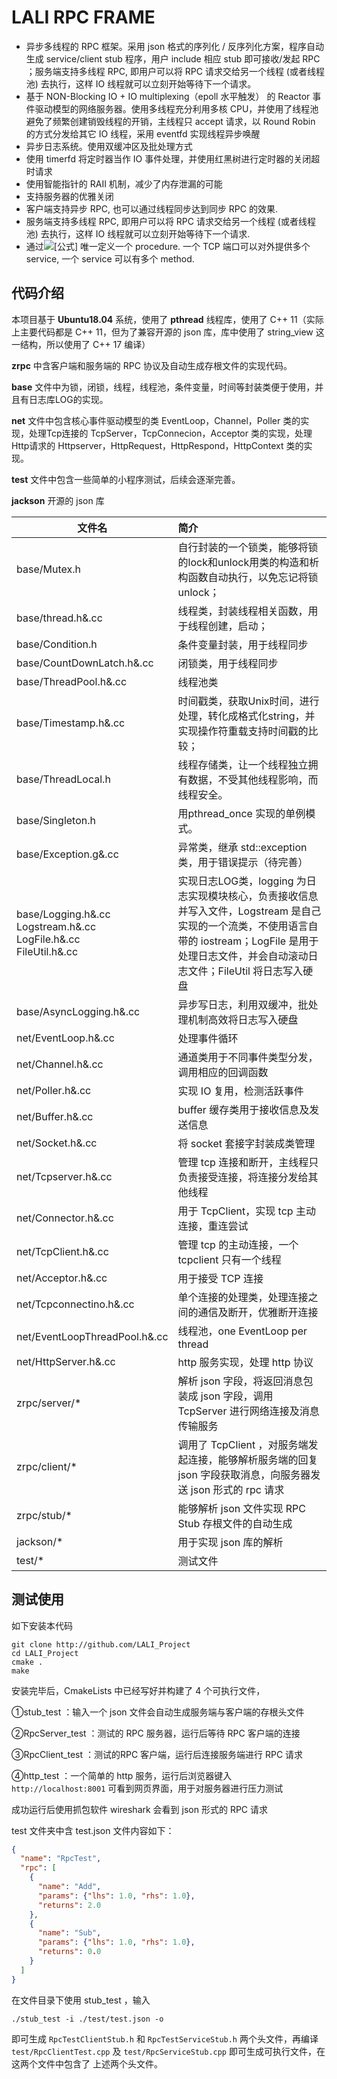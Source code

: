 # LALI RPC FRAME

- 异步多线程的 RPC 框架。采用 json 格式的序列化 / 反序列化方案，程序自动生成 service/client stub 程序，用户 include 相应 stub 即可接收/发起 RPC ；服务端支持多线程 RPC, 即用户可以将 RPC 请求交给另一个线程 (或者线程池) 去执行，这样 IO 线程就可以立刻开始等待下一个请求。
- 基于 NON-Blocking IO + IO multiplexing（epoll 水平触发） 的 Reactor 事件驱动模型的网络服务器。使用多线程充分利用多核 CPU，并使用了线程池避免了频繁创建销毁线程的开销，主线程只 accept 请求，以 Round Robin 的方式分发给其它 IO 线程，采用 eventfd 实现线程异步唤醒
- 异步日志系统。使用双缓冲区及批处理方式
- 使用 timerfd 将定时器当作 IO 事件处理，并使用红黑树进行定时器的关闭超时请求
- 使用智能指针的 RAII 机制，减少了内存泄漏的可能
- 支持服务器的优雅关闭
- 客户端支持异步 RPC, 也可以通过线程同步达到同步 RPC 的效果.
- 服务端支持多线程 RPC, 即用户可以将 RPC 请求交给另一个线程 (或者线程池) 去执行，这样 IO 线程就可以立刻开始等待下一个请求.
- 通过![[公式]](https://www.zhihu.com/equation?tex=service.method) 唯一定义一个 procedure. 一个 TCP 端口可以对外提供多个 service, 一个 service 可以有多个 method.



## 代码介绍

本项目基于 **Ubuntu18.04** 系统，使用了 **pthread** 线程库，使用了 C++ 11（实际上主要代码都是 C++ 11，但为了兼容开源的 json 库，库中使用了 string_view 这一结构，所以使用了 C++ 17 编译）

**zrpc** 中含客户端和服务端的 RPC 协议及自动生成存根文件的实现代码。

**base** 文件中为锁，闭锁，线程，线程池，条件变量，时间等封装类便于使用，并且有日志库LOG的实现。

**net** 文件中包含核心事件驱动模型的类 EventLoop，Channel，Poller 类的实现，处理Tcp连接的 TcpServer，TcpConnecion，Acceptor 类的实现，处理Http请求的 Httpserver，HttpRequest，HttpRespond，HttpContext 类的实现。

**test**  文件中包含一些简单的小程序测试，后续会逐渐完善。

**jackson** 开源的 json 库

| 文件名                                                       | 简介                                                         |
| ------------------------------------------------------------ | :----------------------------------------------------------- |
| base/Mutex.h                                                 | 自行封装的一个锁类，能够将锁的lock和unlock用类的构造和析构函数自动执行，以免忘记将锁unlock； |
| base/thread.h&.cc                                            | 线程类，封装线程相关函数，用于线程创建，启动；               |
| base/Condition.h                                             | 条件变量封装，用于线程同步                                   |
| base/CountDownLatch.h&.cc                                    | 闭锁类，用于线程同步                                         |
| base/ThreadPool.h&.cc                                        | 线程池类                                                     |
| base/Timestamp.h&.cc                                         | 时间戳类，获取Unix时间，进行处理，转化成格式化string，并实现操作符重载支持时间戳的比较； |
| base/ThreadLocal.h                                           | 线程存储类，让一个线程独立拥有数据，不受其他线程影响，而线程安全。 |
| base/Singleton.h                                             | 用pthread_once 实现的单例模式。                              |
| base/Exception.g&.cc                                         | 异常类，继承 std::exception 类，用于错误提示（待完善）       |
| base/Logging.h&.cc<br />Logstream.h&.cc<br />LogFile.h&.cc<br />FileUtil.h&.cc | 实现日志LOG类，logging 为日志实现模块核心，负责接收信息并写入文件，Logstream 是自己实现的一个流类，不使用语言自带的 iostream；LogFile 是用于处理日志文件，并会自动滚动日志文件；FileUtil 将日志写入硬盘 |
| base/AsyncLogging.h&.cc                                      | 异步写日志，利用双缓冲，批处理机制高效将日志写入硬盘         |
| net/EventLoop.h&.cc                                          | 处理事件循环                                                 |
| net/Channel.h&.cc                                            | 通道类用于不同事件类型分发，调用相应的回调函数               |
| net/Poller.h&.cc                                             | 实现 IO 复用，检测活跃事件                                   |
| net/Buffer.h&.cc                                             | buffer 缓存类用于接收信息及发送信息                          |
| net/Socket.h&.cc                                             | 将 socket 套接字封装成类管理                                 |
| net/Tcpserver.h&.cc                                          | 管理 tcp 连接和断开，主线程只负责接受连接，将连接分发给其他线程 |
| net/Connector.h&.cc                                          | 用于 TcpClient，实现 tcp 主动连接，重连尝试                  |
| net/TcpClient.h&.cc                                          | 管理 tcp 的主动连接，一个 tcpclient 只有一个线程             |
| net/Acceptor.h&.cc                                           | 用于接受 TCP 连接                                            |
| net/Tcpconnectino.h&.cc                                      | 单个连接的处理类，处理连接之间的通信及断开，优雅断开连接     |
| net/EventLoopThreadPool.h&.cc                                | 线程池，one EventLoop per thread                             |
| net/HttpServer.h&.cc                                         | http 服务实现，处理 http 协议                                |
| zrpc/server/*                                                | 解析 json 字段，将返回消息包装成 json 字段，调用 TcpServer 进行网络连接及消息传输服务 |
| zrpc/client/*                                                | 调用了 TcpClient ，对服务端发起连接，能够解析服务端的回复 json 字段获取消息，向服务器发送 json 形式的 rpc 请求 |
| zrpc/stub/*                                                  | 能够解析 json 文件实现 RPC Stub 存根文件的自动生成           |
| jackson/*                                                    | 用于实现 json 库的解析                                       |
| test/*                                                       | 测试文件                                                     |



## 测试使用

如下安装本代码

```
git clone http://github.com/LALI_Project
cd LALI_Project
cmake .
make
```

安装完毕后，CmakeLists 中已经写好并构建了 4 个可执行文件，

①stub_test ：输入一个 json 文件会自动生成服务端与客户端的存根头文件

②RpcServer_test ：测试的 RPC 服务器，运行后等待 RPC 客户端的连接

③RpcClient_test ：测试的RPC 客户端，运行后连接服务端进行 RPC 请求

④http_test ：一个简单的 http 服务，运行后浏览器键入 `http://localhost:8001` 可看到网页界面，用于对服务器进行压力测试

成功运行后使用抓包软件 wireshark 会看到 json 形式的 RPC 请求

test 文件夹中含 test.json 文件内容如下：

```json
{
  "name": "RpcTest",
  "rpc": [
    {
      "name": "Add",
      "params": {"lhs": 1.0, "rhs": 1.0},
      "returns": 2.0
    },
    {
      "name": "Sub",
      "params": {"lhs": 1.0, "rhs": 1.0},
      "returns": 0.0
    }
  ]
}
```

在文件目录下使用 stub_test ，输入

```shell
./stub_test -i ./test/test.json -o
```

即可生成 `RpcTestClientStub.h` 和 `RpcTestServiceStub.h` 两个头文件，再编译 `test/RpcClientTest.cpp` 及 `test/RpcServiceStub.cpp`  即可生成可执行文件，在这两个文件中包含了 上述两个头文件。

